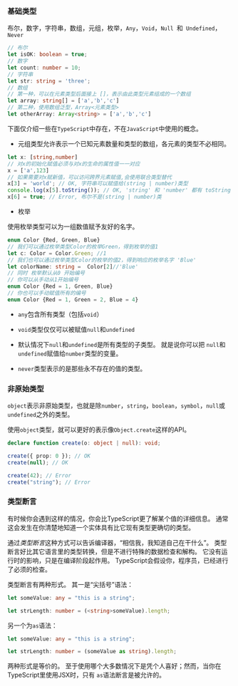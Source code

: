 ### 基础类型

布尔，数字，字符串，数组，元组，枚举，`Any`，`Void`，`Null `和` Undefined`，`Never`

```typescript
// 布尔
let isOK: boolean = true;
// 数字
let count: number = 10;
// 字符串
let str: string = 'three';
// 数组
// 第一种，可以在元素类型后面接上 []，表示由此类型元素组成的一个数组
let array: string[] = ['a','b','c']
// 第二种，使用数组泛型，Array<元素类型>
let otherArray: Array<string> = ['a','b','c']
```

下面仅介绍一些在`TypeScript`中存在，不在`JavaScript`中使用的概念。

- 元组类型允许表示一个已知元素数量和类型的数组，各元素的类型不必相同。

```typescript
let x: [string,number]
// 对x的初始化赋值必须与对x的生命的属性值一一对应
x = ['a',123] 
// 如果需要对x赋新值，可以访问跨界元素赋值,会使用联合类型替代
x[3] = 'world'; // OK, 字符串可以赋值给(string | number)类型
console.log(x[5].toString()); // OK, 'string' 和 'number' 都有 toString
x[6] = true; // Error, 布尔不是(string | number)类
```

- 枚举

使用枚举类型可以为一组数值赋予友好的名字。

```typescript
enum Color {Red, Green, Blue}
// 我们可以通过枚举类型Color的枚举Green，得到枚举的值1
let c: Color = Color.Green; //1
// 我们也可以通过枚举类型Color的枚举的值2，得到响应的枚举名字 'Blue'
let colorName: string =  Color[2]//'Blue'
// 同时 枚举默认从0 开始编号
// 你可以从手动从1开始编号
enum Color {Red = 1, Green, Blue}
// 你也可以手动赋值所有的编号
enum Color {Red = 1, Green = 2, Blue = 4}
```

- `any`包含所有类型（包括`void`）

- `void`类型仅仅可以被赋值`null`和`undefined`
- 默认情况下`null`和`undefined`是所有类型的子类型。 就是说你可以把 `null`和`undefined`赋值给`number`类型的变量。
- `never`类型表示的是那些永不存在的值的类型。

### 非原始类型

`object`表示非原始类型，也就是除`number`，`string`，`boolean`，`symbol`，`null`或`undefined`之外的类型。

使用`object`类型，就可以更好的表示像`Object.create`这样的API。

```typescript
declare function create(o: object | null): void;

create({ prop: 0 }); // OK
create(null); // OK

create(42); // Error
create("string"); // Error
```

### 类型断言

有时候你会遇到这样的情况，你会比TypeScript更了解某个值的详细信息。 通常这会发生在你清楚地知道一个实体具有比它现有类型更确切的类型。

通过*类型断言*这种方式可以告诉编译器，“相信我，我知道自己在干什么”。 类型断言好比其它语言里的类型转换，但是不进行特殊的数据检查和解构。 它没有运行时的影响，只是在编译阶段起作用。 TypeScript会假设你，程序员，已经进行了必须的检查。

类型断言有两种形式。 其一是“尖括号”语法：

```ts
let someValue: any = "this is a string";

let strLength: number = (<string>someValue).length;
```

另一个为`as`语法：

```ts
let someValue: any = "this is a string";

let strLength: number = (someValue as string).length;
```

两种形式是等价的。 至于使用哪个大多数情况下是凭个人喜好；然而，当你在TypeScript里使用JSX时，只有 `as`语法断言是被允许的。